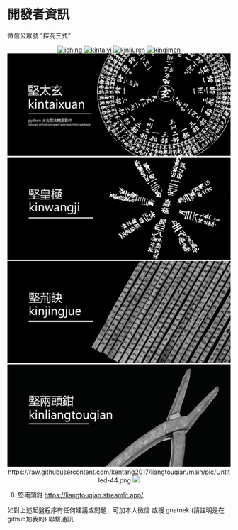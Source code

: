 # 開發者資訊
微信公眾號 "探究三式"

<p align="center">
  <a href="https://iching.streamlit.app/">
    <img src="https://raw.githubusercontent.com/kentang2017/ichingshifa/master/pic/iching.png" alt="iching" style="max-width: 100%; height: auto;">
  </a>
  <a href="https://kintaiyi.streamlit.app/">
    <img src="https://raw.githubusercontent.com/kentang2017/kintaiyi/master/pic/Untitled-1.png" alt="kintaiyi" style="max-width: 100%; height: auto;">
  </a>
  <a href="https://kinliuren.streamlit.app/">
    <img src="https://raw.githubusercontent.com/kentang2017/kinliuren/master/pic/Untitled-33.png" alt="kinliuren" style="max-width: 100%; height: auto;">
  </a>
  <a href="https://kinqimen.streamlit.app/">
    <img src="https://raw.githubusercontent.com/kentang2017/kinqimen/master/pic/Untitled-22.png" alt="kinqimen" style="max-width: 100%; height: auto;">
  </a>
  <a href="https://kintaixuan.streamlit.app/">
    <img src="https://raw.githubusercontent.com/kentang2017/taixuanshifa/master/pic/taixuan.png" alt="taixuanshifa" style="max-width: 100%; height: auto;">
  </a>
  <a href="https://kinwangji.streamlit.app/">
    <img src="https://raw.githubusercontent.com/kentang2017/kinwangji/main/pic/kwj.png" alt="kinwangji" style="max-width: 100%; height: auto;">
  </a>
    <a href="https://jingjue.streamlit.app/">
    <img src="https://raw.githubusercontent.com/kentang2017/jingjue/master/pic/jingjue.png" alt="jingjue" style="max-width: 100%; height: auto;">
  </a>
  </a>
    <a href="https://liangtouqian.streamlit.app/">
    <img src="https://raw.githubusercontent.com/kentang2017/liangtouqian/main/pic/Untitled-44.png" alt="liangtouqian" style="max-width: 100%; height: auto;">
  </a>
  https://raw.githubusercontent.com/kentang2017/liangtouqian/main/pic/Untitled-44.png
  <img src="https://raw.githubusercontent.com/kentang2017/kintaiyi/master/pic/20231205113526.jpg" style="max-width : 100%; height: auto">
</p>



8. 堅兩頭鉗 https://liangtouqian.streamlit.app/


如對上述起盤程序有任何建議或問題，可加本人微信
或搜 gnatnek (請註明是在github加我的)
聯繫通訊
